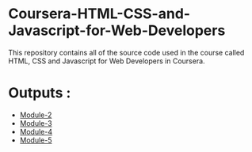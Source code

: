 # Coursera-HTML-CSS-and-Javascript-for-Web-Developers

This repository contains all of the source code used in the course called HTML, CSS and Javascript for Web Developers in Coursera.

# Outputs :

* [Module-2](https://github.com/Shantanumishra773/coursera-test/Assignments/module-2/index.html)
* [Module-3](https://github.com/Shantanumishra773/coursera-test/Assignments/module-3/index.html)
* [Module-4](https://github.com/Shantanumishra773/coursera-test/Assignments/module-4/index.html)
* [Module-5](https://github.com/Shantanumishra773/coursera-test/Assignments/module-5/index.html)
